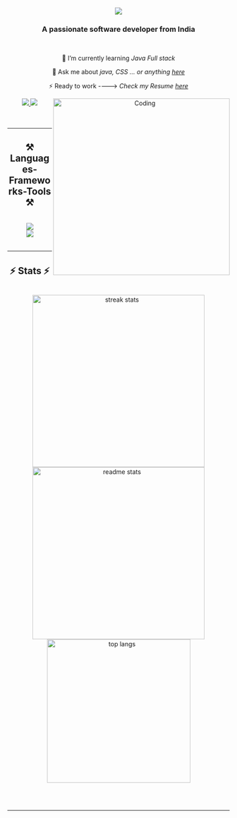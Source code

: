 <h1 align="center">
    <img src="https://readme-typing-svg.herokuapp.com?font=Roboto+Mono&weight=700&size=26&duration=2500&pause=800&random=false&width=435&lines=;I'm+Trushna+Khedkar" />
</h1>

<h3 align="center">A passionate software developer from India</h3>

<br/>

 



<div>
<div align="center">
 
 🌱 I’m currently learning *Java Full stack*

💬 Ask me about *java, CSS ... or anything [here]()*

⚡ Ready to work  ----> *Check my Resume [here]()*

 </div>
 
<div align="center"> 
    <div>
    <img align="right" alt="Coding" width="400" src="https://raw.githubusercontent.com/TheDudeThatCode/TheDudeThatCode/master/Assets/Developer.gif">
</div>
  <a href="">
    <img src="https://img.shields.io/badge/Gmail-333333?style=for-the-badge&logo=gmail&logoColor=red" />
  </a>
  <a href="" target="_blank">
    <img src="https://img.shields.io/badge/LinkedIn-0077B5?style=for-the-badge&logo=linkedin&logoColor=white" target="_blank" />
  </a>
</div>
</div>

<br>
<br>

 <hr/>
 
<h2 align="center">⚒ Languages-Frameworks-Tools ⚒</h2>
<br/>
<div align="center">
    <img src="https://skillicons.dev/icons?i=react,bootstrap,html,css,vscode,github,git" /><br>
    <img src="https://skillicons.dev/icons?i=java,python,javascript,c,mysql" /><br>
</div>

<br/>
<hr/>

<!--   <div align="center">
<h2>🐍 My Contributions 🐍</h2>
  <br>
  <img alt="snake eating my contributions" src="https://raw.githubusercontent.com/salesp07/salesp07/output/github-contribution-grid-snake.svg" /> <br/><br/><br/>
</div> <hr/> -->


<h2 align="center">⚡ Stats ⚡</h2>
<br>
<div align=center>
  <img width=390 src="https://github-readme-streak-stats-salesp07.vercel.app/?user=vijayaadamane&count_private=true&theme=react&border_radius=10" alt="streak stats"/>
  <img width=390 src="https://github-readme-stats-salesp07.vercel.app/api?username=trushna-123&count_private=true&show_icons=true&theme=react&rank_icon=github&border_radius=10" alt="readme stats" />
  <br/>
    
  <img width=325 align="center" src="https://github-readme-stats.vercel.app/api/top-langs/?username=trushna-123&hide=HTML&langs_count=8&layout=compact&theme=react&border_radius=10&size_weight=0.5&count_weight=0.5&exclude_repo=github-readme-stats" alt="top langs" />
</div>

<br/><br/>

<hr/>

<br/>
